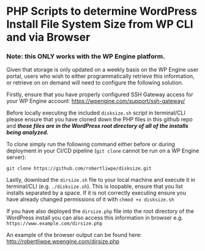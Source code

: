 # PHP Scripts to determine WordPress Install File System Size from WP CLI and via Browser
### Note: this ONLY works with the WP Engine platform.

Given that storage is only updated on a weekly basis on the WP Engine user portal, users who wish to either programmatically retrieve this information, or retrieve on on demand will need to configure the following solution.

Firstly, ensure that you have properly configured SSH Gateway access for your WP Engine account: https://wpengine.com/support/ssh-gateway/

Before locally executing the included `disksize.sh` script in terminal/CLI please ensure that you have cloned down the PHP files in this github repo and ***those files are in the WordPress root directory of all of the installs being analyzed.***

To clone simply run the following command either before or during deployment in your CI/CD pipeline (`git clone` cannot be run on a WP Engine server):

`git clone https://github.com/robertliwpe/disksize.git`

Lastly, download the `dirsize.sh` file to your local machine and execute it in terminal/CLI (e.g. `./disksize.sh`). This is loopable, ensure that you list installs separated by a space.
If it is not correctly executing ensure you have already changed permissions of it with `chmod +x disksize.sh`

If you have also deployed the `dirsize.php` file into the root directory of the WordPress install you can also access this information in browser e.g. `https://www.example.com/dirsize.php`

An example of the browser output can be found here: http://robertliwpe.wpengine.com/dirsize.php

